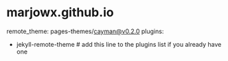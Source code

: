 # marjowx.github.io
remote_theme: pages-themes/cayman@v0.2.0
plugins:
- jekyll-remote-theme # add this line to the plugins list if you already have one
